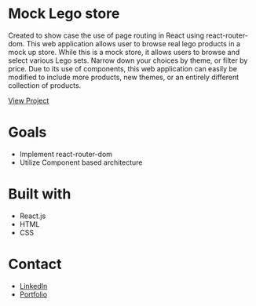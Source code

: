 # Mock Lego store

Created to show case the use of page routing in React using react-router-dom. This web application allows user to browse real lego products in a mock up store. While this is a mock store, it allows users to browse and select various Lego sets. Narrow down your choices by theme, or filter by price. Due to its use of components, this web application can easily be modified to include more products, new themes, or an entirely different collection of products.

[View Project](https://chrissyrnyk.github.io/mock-lego-store/)

# Goals
- Implement react-router-dom
- Utilize Component based architecture

# Built with
- React.js
- HTML
- CSS

# Contact
- [LinkedIn](https://www.linkedin.com/in/christopher-syrnyk-3b5058259/)
- [Portfolio](https://christophersyrnyk.dev)

